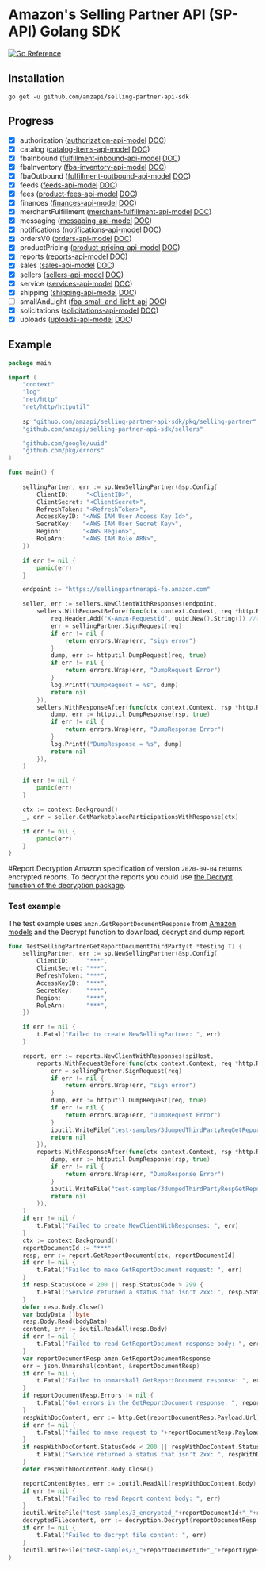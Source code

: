 # Amazon's Selling Partner API (SP-API) Golang SDK

[![Go Reference](https://pkg.go.dev/badge/gopkg.me/selling-partner-api-sdk.svg)](https://pkg.go.dev/gopkg.me/selling-partner-api-sdk)

## Installation

~~~~
go get -u github.com/amzapi/selling-partner-api-sdk
~~~~

## Progress
                    
* [X] authorization ([authorization-api-model](https://github.com/amzn/selling-partner-api-models/blob/main/models/authorization-api-model/authorization.json) [DOC](https://github.com/amzn/selling-partner-api-docs/blob/main/references/authorization-api/authorization.md))
* [X] catalog ([catalog-items-api-model](https://github.com/amzn/selling-partner-api-docs/blob/main/references/catalog-items-api/catalogItemsV0.md) [DOC](https://github.com/amzn/selling-partner-api-docs/blob/main/references/catalog-items-api/catalogItemsV0.md))
* [X] fbaInbound ([fulfillment-inbound-api-model](https://github.com/amzn/selling-partner-api-docs/blob/main/references/fulfillment-inbound-api/fulfillmentInboundV0.md) [DOC](https://github.com/amzn/selling-partner-api-docs/blob/main/references/fulfillment-inbound-api/fulfillmentInboundV0.md))
* [X] fbaInventory ([fba-inventory-api-model](https://github.com/amzn/selling-partner-api-models/blob/main/models/fba-inventory-api-model/fbaInventory.json) [DOC](https://github.com/amzn/selling-partner-api-docs/blob/main/references/fba-inventory-api/fbaInventory.md))
* [X] fbaOutbound ([fulfillment-outbound-api-model](https://github.com/amzn/selling-partner-api-models/blob/main/models/fulfillment-outbound-api-model/fulfillmentOutbound_2020-07-01.json) [DOC](https://github.com/amzn/selling-partner-api-docs/blob/main/references/fulfillment-outbound-api/fulfillmentOutbound_2020-07-01.md))
* [X] feeds ([feeds-api-model](https://github.com/amzn/selling-partner-api-models/blob/main/models/feeds-api-model/feeds_2020-09-04.json) [DOC](https://github.com/amzn/selling-partner-api-docs/tree/main/references/feeds-api))
* [X] fees ([product-fees-api-model](https://github.com/amzn/selling-partner-api-models/blob/main/models/product-fees-api-model/productFeesV0.json) [DOC](https://github.com/amzn/selling-partner-api-docs/blob/main/references/product-fees-api/productFeesV0.md))
* [X] finances ([finances-api-model](https://github.com/amzn/selling-partner-api-models/blob/main/models/finances-api-model/financesV0.json) [DOC](https://github.com/amzn/selling-partner-api-docs/blob/main/references/finances-api/financesV0.md))
* [X] merchantFulfillment ([merchant-fulfillment-api-model](https://github.com/amzn/selling-partner-api-models/blob/main/models/merchant-fulfillment-api-model/merchantFulfillmentV0.json) [DOC](https://github.com/amzn/selling-partner-api-docs/blob/main/references/merchant-fulfillment-api/merchantFulfillmentV0.md))
* [X] messaging ([messaging-api-model](https://github.com/amzn/selling-partner-api-models/blob/main/models/messaging-api-model/messaging.json) [DOC](https://github.com/amzn/selling-partner-api-docs/blob/main/references/messaging-api/messaging.md))
* [X] notifications ([notifications-api-model](https://github.com/amzn/selling-partner-api-models/blob/main/models/notifications-api-model/notifications.json) [DOC](https://github.com/amzn/selling-partner-api-docs/blob/main/references/notifications-api/notifications.md))
* [X] ordersV0 ([orders-api-model](https://github.com/amzn/selling-partner-api-models/blob/main/models/orders-api-model/ordersV0.json) [DOC](https://github.com/amzn/selling-partner-api-docs/blob/main/references/orders-api/ordersV0.md))
* [X] productPricing ([product-pricing-api-model](https://github.com/amzn/selling-partner-api-models/blob/main/models/product-pricing-api-model/productPricingV0.json) [DOC](https://github.com/amzn/selling-partner-api-docs/blob/main/references/product-pricing-api/productPricingV0.md))
* [X] reports ([reports-api-model](https://github.com/amzn/selling-partner-api-models/blob/main/models/reports-api-model/reports_2020-09-04.json) [DOC](https://github.com/amzn/selling-partner-api-docs/blob/main/references/reports-api/reports_2020-09-04.md))
* [X] sales ([sales-api-model](https://github.com/amzn/selling-partner-api-models/blob/main/models/sales-api-model/sales.json) [DOC](https://github.com/amzn/selling-partner-api-docs/blob/main/references/sales-api/sales.md))
* [X] sellers ([sellers-api-model](https://github.com/amzn/selling-partner-api-models/blob/main/models/sellers-api-model/sellers.json) [DOC](https://github.com/amzn/selling-partner-api-docs/blob/main/references/sellers-api/sellers.md))
* [X] service ([services-api-model](https://github.com/amzn/selling-partner-api-models/blob/main/models/services-api-model/services.json) [DOC](https://github.com/amzn/selling-partner-api-docs/blob/main/references/services-api/services.md))
* [X] shipping ([shipping-api-model](https://github.com/amzn/selling-partner-api-models/blob/main/models/shipping-api-model/shipping.json) [DOC](https://github.com/amzn/selling-partner-api-docs/blob/main/references/shipping-api/shipping.md))
* [ ] smallAndLight ([fba-small-and-light-api](https://github.com/amzn/selling-partner-api-models/blob/main/models/fba-small-and-light-api-model/fbaSmallandLight.json) [DOC](https://github.com/amzn/selling-partner-api-docs/blob/main/references/fba-small-and-light-api/fbaSmallandLight.md))
* [X] solicitations ([solicitations-api-model](https://github.com/amzn/selling-partner-api-models/blob/main/models/solicitations-api-model/solicitations.json) [DOC](https://github.com/amzn/selling-partner-api-docs/blob/main/references/solicitations-api/solicitations.md))
* [X] uploads ([uploads-api-model](https://github.com/amzn/selling-partner-api-models/blob/main/models/uploads-api-model/uploads_2020-11-01.json) [DOC](https://github.com/amzn/selling-partner-api-docs/blob/main/references/uploads-api/uploads_2020-11-01.md))

## Example

```go
package main

import (
	"context"
	"log"
	"net/http"
	"net/http/httputil"
	
	sp "github.com/amzapi/selling-partner-api-sdk/pkg/selling-partner"
	"github.com/amzapi/selling-partner-api-sdk/sellers"

	"github.com/google/uuid"
	"github.com/pkg/errors"
)

func main() {
	
	sellingPartner, err := sp.NewSellingPartner(&sp.Config{
		ClientID:     "<ClientID>",
		ClientSecret: "<ClientSecret>",
		RefreshToken: "<RefreshToken>",
		AccessKeyID: "<AWS IAM User Access Key Id>",
		SecretKey:   "<AWS IAM User Secret Key>",
		Region:      "<AWS Region>",
		RoleArn:     "<AWS IAM Role ARN>",
	})

	if err != nil {
		panic(err)
	}

	endpoint := "https://sellingpartnerapi-fe.amazon.com"

	seller, err := sellers.NewClientWithResponses(endpoint,
		sellers.WithRequestBefore(func(ctx context.Context, req *http.Request) error {
			req.Header.Add("X-Amzn-Requestid", uuid.New().String()) //tracking requests
			err = sellingPartner.SignRequest(req)
			if err != nil {
				return errors.Wrap(err, "sign error")
			}
			dump, err := httputil.DumpRequest(req, true)
			if err != nil {
				return errors.Wrap(err, "DumpRequest Error")
			}
			log.Printf("DumpRequest = %s", dump)
			return nil
		}),
		sellers.WithResponseAfter(func(ctx context.Context, rsp *http.Response) error {
			dump, err := httputil.DumpResponse(rsp, true)
			if err != nil {
				return errors.Wrap(err, "DumpResponse Error")
			}
			log.Printf("DumpResponse = %s", dump)
			return nil
		}),
	)

	if err != nil {
		panic(err)
	}

	ctx := context.Background()
	_, err = seller.GetMarketplaceParticipationsWithResponse(ctx)

	if err != nil {
		panic(err)
	}
}

```

#Report Decryption
Amazon specification of version `2020-09-04` returns encrypted reports. To decrypt the reports you could use [the Decrypt function of the decryption package](./pkg/decryption/decryptor.go).
### Test example
The test example uses `amzn.GetReportDocumentResponse` from [Amazon models](https://github.com/amzn/selling-partner-api-models/blob/main/models/reports-api-model/reports_2020-09-04.json#L137) and the 
Decrypt function to download, decrypt and dump report. 
```go
func TestSellingPartnerGetReportDocumentThirdParty(t *testing.T) {
	sellingPartner, err := sp.NewSellingPartner(&sp.Config{
		ClientID:     "***",
		ClientSecret: "***",
		RefreshToken: "***",
		AccessKeyID:  "***",
		SecretKey:    "***",
		Region:       "***",
		RoleArn:      "***",
	})

	if err != nil {
		t.Fatal("Failed to create NewSellingPartner: ", err)
	}

	report, err := reports.NewClientWithResponses(spiHost,
		reports.WithRequestBefore(func(ctx context.Context, req *http.Request) error {
			err = sellingPartner.SignRequest(req)
			if err != nil {
				return errors.Wrap(err, "sign error")
			}
			dump, err := httputil.DumpRequest(req, true)
			if err != nil {
				return errors.Wrap(err, "DumpRequest Error")
			}
			ioutil.WriteFile("test-samples/3dumpedThirdPartyReqGetReports.txt", dump, 0777)
			return nil
		}),
		reports.WithResponseAfter(func(ctx context.Context, rsp *http.Response) error {
			dump, err := httputil.DumpResponse(rsp, true)
			if err != nil {
				return errors.Wrap(err, "DumpResponse Error")
			}
			ioutil.WriteFile("test-samples/3dumpedThirdPartyRespGetReports.txt", dump, 0777)
			return nil
		}),
	)
	if err != nil {
		t.Fatal("Failed to create NewClientWithResponses: ", err)
	}
	ctx := context.Background()
	reportDocumentId := "***"
	resp, err := report.GetReportDocument(ctx, reportDocumentId)
	if err != nil {
		t.Fatal("Failed to make GetReportDocument request: ", err)
	}
	if resp.StatusCode < 200 || resp.StatusCode > 299 {
		t.Fatal("Service returned a status that isn't 2xx: ", resp.StatusCode)
	}
	defer resp.Body.Close()
	var bodyData []byte
	resp.Body.Read(bodyData)
	content, err := ioutil.ReadAll(resp.Body)
	if err != nil {
		t.Fatal("Failed to read GetReportDocument response body: ", err)
	}
	var reportDocumentResp amzn.GetReportDocumentResponse
	err = json.Unmarshal(content, &reportDocumentResp)
	if err != nil {
		t.Fatal("Failed to unmarshall GetReportDocument response: ", err)
	}
	if reportDocumentResp.Errors != nil {
		t.Fatal("Got errors in the GetReportDocument response: ", reportDocumentResp.Errors)
	}
	respWithDocContent, err := http.Get(reportDocumentResp.Payload.Url)
	if err != nil {
		t.Fatal("failed to make request to "+reportDocumentResp.Payload.Url+" : ", err)
	}
	if respWithDocContent.StatusCode < 200 || respWithDocContent.StatusCode > 299 {
		t.Fatal("Service returned a status that isn't 2xx: ", respWithDocContent.StatusCode)
	}
	defer respWithDocContent.Body.Close()

	reportContentBytes, err := ioutil.ReadAll(respWithDocContent.Body)
	if err != nil {
		t.Fatal("Failed to read Report content body: ", err)
	}
	ioutil.WriteFile("test-samples/3_encrypted_"+reportDocumentId+"_"+reportType+"_report.txt", reportContentBytes, 0777)
	decryptedFilecontent, err := decryption.Decrypt(reportDocumentResp.Payload.EncryptionDetails.Key, reportDocumentResp.Payload.EncryptionDetails.InitializationVector, reportContentBytes)
	if err != nil {
		t.Fatal("Failed to decrypt file content: ", err)
	}
	ioutil.WriteFile("test-samples/3_"+reportDocumentId+"_"+reportType+"_report.txt", decryptedFilecontent, 0777)
}
```
